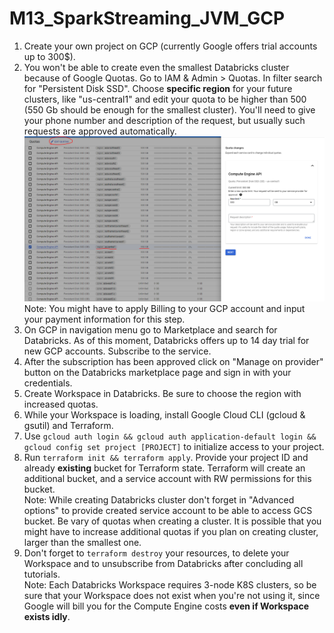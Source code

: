 # M13_SparkStreaming_JVM_GCP
1) Create your own project on GCP (currently Google offers trial accounts up to 300$).
2) You won't be able to create even the smallest Databricks cluster because of Google Quotas. Go to IAM & Admin > Quotas. In filter search for "Persistent Disk SSD". Choose **specific region** for your future clusters, like "us-central1" and edit your quota to be higher than 500 (550 Gb should be enough for the smallest cluster). You'll need to give your phone number and description of the request, but usually such requests are approved automatically.
   ![img_1.png](img_1.png)  
   Note: You might have to apply Billing to your GCP account and input your payment information for this step.
3) On GCP in navigation menu go to Marketplace and search for Databricks. As of this moment, Databricks offers up to 14 day trial for new GCP accounts. Subscribe to the service.
4) After the subscription has been approved click on "Manage on provider" button on the Databricks marketplace page and sign in with your credentials.
5) Create Workspace in Databricks. Be sure to choose the region with increased quotas.
6) While your Workspace is loading, install Google Cloud CLI (gcloud & gsutil) and Terraform.
7) Use `gcloud auth login && gcloud auth application-default login && gcloud config set project [PROJECT]` to initialize access to your project.
8) Run `terraform init && terraform apply`. Provide your project ID and already **existing** bucket for Terraform state. Terraform will create an additional bucket, and a service account with RW permissions for this bucket.  
   Note: While creating Databricks cluster don't forget in "Advanced options" to provide created service account to be able to access GCS bucket. Be vary of quotas when creating a cluster. It is possible that you might have to increase additional quotas if you plan on creating cluster, larger than the smallest one.
9) Don't forget to `terraform destroy` your resources, to delete your Workspace and to unsubscribe from Databricks after concluding all tutorials.  
   Note: Each Databricks Workspace requires 3-node K8S clusters, so be sure that your Workspace does not exist when you're not using it, since Google will bill you for the Compute Engine costs **even if Workspace exists idly**.